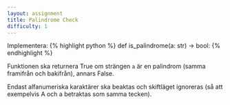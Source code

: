 ```yaml
---
layout: assignment
title: Palindrome Check
difficulty: 1
---
```

Implementera:
{% highlight python %}
def is_palindrome(a: str) -> bool:
{% endhighlight %}

Funktionen ska returnera True om strängen `a` är en palindrom (samma framifrån och bakifrån), annars False.

Endast alfanumeriska karaktärer ska beaktas och skiftläget ignoreras (så att exempelvis A och a betraktas som samma tecken).

<script>

function randint(a, b) {
    return Math.floor(Math.random() * (b - a + 1)) + a
}

const sentences = [
    "Madam, I'm Adam.",
    "Able was I ere I saw Elba.",
    "A man, a plan, a canal, Panama!",
    "Never odd or even.",
    "Was it a car or a cat I saw?",
    "No lemon, no melon.",
    "Eva, can I see bees in a cave?",
    "Mr. Owl ate my metal worm.",
    "Do geese see God?",
    "Race fast, safe car.",
    "Go hang a salami, I'm a lasagna hog.",
    "Rats live on no evil star.",
    "Ma is as selfless as I am.",
    "Step on no pets.",
    "Madam, in Eden, I'm Adam.",
    "Won't I panic in a pit now?",
    "Taco cat.",
    "Live on time, emit no evil.",
    "Too hot to hoot.",
    "Was it a rat I saw?",
    "Red roses run no risk, sir, on nurses order.",
    "Evil rats on no star live.",
    "Niagara, O roar again!",
    "We panic in a pew.",
    "Doc, note: I dissent. A fast never prevents a fatness. I diet on cod.",
    "Sir, I demand, I am a maid named Iris.",
    "Desserts I stressed.",
    "Was it Eliot's toilet I saw?",
    "Yo, Banana Boy!",
    "Borrow or rob?",
    "Loop pool.",
    "May a moody baby doom a yam?",
    "I did, did I?",
    "Was it a bar or a bat I saw?",
    "No devil lived on.",
    "Drawn onward.",
    "Sir, I'm Iris.",
    "Top spot.",
    "Pull up if I pull up.",
    "Poor Dan is in a droop.",
    "A Santa at NASA.",
    "Sit on a potato pan, Otis.",
    "Ten animals I slam in a net.",
    "Rise to vote, sir.",
    "A dog! A panic in a pagoda!",
    "Euston saw I was not Sue.",
    "Lisa Bonet ate no basil.",
    "Baton, no tab.",
    "Pa's a sap.",
    "Never a foot too far, even.",
    "The cat stretched lazily on the sunny porch.",
    "A gentle breeze rustled the autumn leaves.",
    "She brewed a fresh pot of dark-roast coffee.",
    "The train arrived ten minutes ahead of schedule.",
    "Jason forgot where he parked the rental car.",
    "Lightning flashed across the distant horizon.",
    "They debated politics over dinner and dessert.",
    "Mira sketched a lighthouse in her travel journal.",
    "The library closes early on summer Fridays.",
    "Bees buzzed around the blooming lavender.",
    "I misplaced my keys again this morning.",
    "The violin solo brought the audience to tears.",
    "We hiked until sunset painted the sky orange.",
    "A sudden downpour soaked the city streets.",
    "Sophie mailed postcards from every country she visited.",
    "The baker sprinkled cinnamon on warm muffins.",
    "He solved the crossword without any hints.",
    "The puppy chased its tail in dizzy circles.",
    "Traffic crawled because of construction on the bridge.",
    "Ana planted tomatoes, basil, and rosemary in pots.",
    "The museum unveiled a new contemporary exhibit.",
    "Clouds drifted slowly past the full moon.",
    "She whispered the secret and then laughed.",
    "Marcus booked tickets for the late-night comedy show.",
    "Snowflakes gathered on the cabin windowsill.",
    "The playwright revised the script after rehearsals.",
    "We shared headphones on the long bus ride.",
    "A crisp letter arrived with an unfamiliar stamp.",
    "The chef balanced sweet and spicy flavors perfectly.",
    "Fireworks sparkled above the harbor on New Year's Eve.",
    "He arranged succulents on the rustic shelf.",
    "The detective noticed footprints by the garden gate.",
    "Lila practiced scales on the old upright piano.",
    "The ferry rocked gently as gulls circled overhead.",
    "They binge-watched the entire series in one weekend.",
    "A faint scent of jasmine lingered in the courtyard.",
    "The climber reached the summit just before dawn.",
    "Children giggled while chasing bubbles in the park.",
    "An antique clock chimed softly at midnight.",
    "She bookmarked the recipe for spicy lentil soup.",
    "The astronomer adjusted the telescope's focus.",
    "We toasted marshmallows over glowing embers.",
    "The author signed copies at the local bookstore.",
    "Ocean waves rolled rhythmically onto the shore.",
    "He scribbled ideas on napkins during lunch.",
    "The parade featured dancers in vibrant costumes.",
    "A curious fox trotted across the frosty meadow.",
    "The gardener harvested zucchini and heirloom carrots.",
    "They set up a tent beneath the northern lights.",
    "The choir harmonized beautifully in the stone chapel."
]

const solution = `

def is_palindrome(a):
    p = ''
    for char in a:
        if char.isalpha() or char.isnumeric():
            p += char.lower()
    return p == p[::-1]

`

new Assignment(
    "is_palindrome",
    () => {
        return [
            sentences[randint(0, sentences.length-1)]
        ]
    },
    solution
)

</script>
